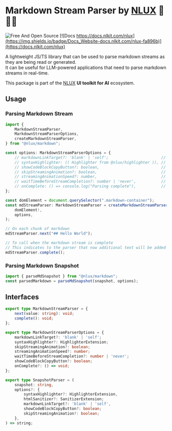 # Markdown Stream Parser by [NLUX](https://docs.nlkit.com/nlux) 🌲✨💬

![Free And Open Source](https://img.shields.io/badge/Free%20%26%20Open%20Source-1ccb61)
[![Docs https://docs.nlkit.com/nlux](https://img.shields.io/badge/Docs_Website-docs.nlkit.com/nlux-fa896b)](https://docs.nlkit.com/nlux)

A lightweight JS/TS library that can be used to parse markdown streams as they are being read or generated.  
It can be useful for LLM-powered applications that need to parse markdown streams in real-time.

This package is part of the [NLUX](https://docs.nlkit.com/nlux) **UI toolkit for AI** ecosystem.

## Usage

### Parsing Markdown Stream

```ts
import {
    MarkdownStreamParser,
    MarkdownStreamParserOptions,
    createMarkdownStreamParser,
} from "@nlux/markdown";

const options: MarkdownStreamParserOptions = {
    // markdownLinkTarget?: 'blank' | 'self';                       // default: 'blank'
    // syntaxHighlighter: (( Highlighter from @nlux/highlighter )), // default: undefined — for code blocks syntax highlighting
    // showCodeBlockCopyButton?: boolean,                           // default: true — for code blocks
    // skipStreamingAnimation?: boolean,                            // default: false
    // streamingAnimationSpeed?: number,                            // default: 10 ( milliseconds )
    // waitTimeBeforeStreamCompletion?: number | 'never',           // default: 2000 ( milliseconds )
    // onComplete: () => console.log("Parsing complete"),           // triggered after the end of the stream
};

const domElement = document.querySelector(".markdown-container");
const mdStreamParser: MarkdownStreamParser = createMarkdownStreamParser(
    domElement!,
    options,
);

// On each chunk of markdown
mdStreamParser.next("## Hello World");

// To call when the markdown stream is complete
// This indicates to the parser that now additional text will be added
mdStreamParser.complete();
```

### Parsing Markdown Snapshot

```ts
import { parseMdSnapshot } from "@nlux/markdown";
const parsedMarkdown = parseMdSnapshot(snapshot, options);
```

## Interfaces

```ts
export type MarkdownStreamParser = {
    next(value: string): void;
    complete(): void;
};
```

```ts
export type MarkdownStreamParserOptions = {
    markdownLinkTarget?: 'blank' | 'self';
    syntaxHighlighter?: HighlighterExtension;
    skipStreamingAnimation?: boolean;
    streamingAnimationSpeed?: number;
    waitTimeBeforeStreamCompletion?: number | 'never';
    showCodeBlockCopyButton?: boolean;
    onComplete?: () => void;
};
```

```ts
export type SnapshotParser = (
    snapshot: string,
    options?: {
        syntaxHighlighter?: HighlighterExtension,
        htmlSanitizer?: SanitizerExtension;
        markdownLinkTarget?: 'blank' | 'self',
        showCodeBlockCopyButton?: boolean;
        skipStreamingAnimation?: boolean;
    },
) => string;
```
